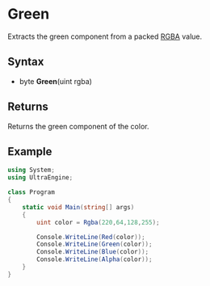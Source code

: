 # Green

Extracts the green component from a packed [RGBA](Rgba.md) value.

## Syntax

- byte **Green**(uint rgba)

## Returns

Returns the green component of the color.

## Example

```csharp
using System;
using UltraEngine;

class Program
{
    static void Main(string[] args)
    {
        uint color = Rgba(220,64,128,255);

        Console.WriteLine(Red(color));
        Console.WriteLine(Green(color));
        Console.WriteLine(Blue(color));
        Console.WriteLine(Alpha(color));
    }
}
```